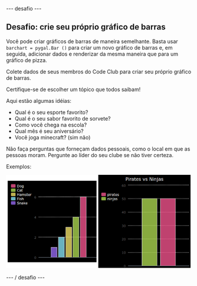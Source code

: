 \--- desafio \---

## Desafio: crie seu próprio gráfico de barras

Você pode criar gráficos de barras de maneira semelhante. Basta usar `barchart = pygal.Bar ()` para criar um novo gráfico de barras e, em seguida, adicionar dados e renderizar da mesma maneira que para um gráfico de pizza.

Colete dados de seus membros do Code Club para criar seu próprio gráfico de barras.

Certifique-se de escolher um tópico que todos saibam!

Aqui estão algumas idéias:

+ Qual é o seu esporte favorito?
+ Qual é o seu sabor favorito de sorvete?
+ Como você chega na escola?
+ Qual mês é seu aniversário?
+ Você joga minecraft? (sim não)

Não faça perguntas que forneçam dados pessoais, como o local em que as pessoas moram. Pergunte ao líder do seu clube se não tiver certeza.

Exemplos:

![captura de tela](images/pets-bar-examples.png)

\--- / desafio \---